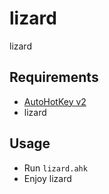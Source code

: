 # lizard

lizard

## Requirements

- [AutoHotKey v2](https://www.autohotkey.com/)
- lizard

## Usage

* Run `lizard.ahk`
* Enjoy lizard
